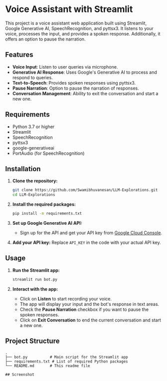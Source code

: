# Voice Assistant with Streamlit

This project is a voice assistant web application built using Streamlit, Google Generative AI, SpeechRecognition, and pyttsx3. It listens to your voice, processes the input, and provides a spoken response. Additionally, it offers an option to pause the narration.

## Features

- **Voice Input**: Listen to user queries via microphone.
- **Generative AI Response**: Uses Google's Generative AI to process and respond to queries.
- **Text-to-Speech**: Provides spoken responses using pyttsx3.
- **Pause Narration**: Option to pause the narration of responses.
- **Conversation Management**: Ability to exit the conversation and start a new one.

## Requirements

- Python 3.7 or higher
- Streamlit
- SpeechRecognition
- pyttsx3
- google-generativeai
- PortAudio (for SpeechRecognition)

## Installation

1. **Clone the repository:**
    ```bash
    git clone https://github.com/Swamibhuvanesan/LLM-Explorations.git
    cd LLM-Explorations
    ```

2. **Install the required packages:**
    ```bash
    pip install -m requirements.txt
    ```


3. **Set up Google Generative AI API:**
    - Sign up for the API and get your API key from [Google Cloud Console](https://console.cloud.google.com/apis/credentials).

4. **Add your API key:**
    Replace `API_KEY` in the code with your actual API key.

## Usage

1. **Run the Streamlit app:**
    ```bash
    streamlit run bot.py
    ```

2. **Interact with the app:**
    - Click on **Listen** to start recording your voice.
    - The app will display your input and the bot's response in text areas.
    - Check the **Pause Narration** checkbox if you want to pause the spoken responses.
    - Click on **Exit Conversation** to end the current conversation and start a new one.

## Project Structure

```plaintext
.
├── bot.py          # Main script for the Streamlit app
├── requirements.txt # List of required Python packages
└── README.md       # This readme file

## Screenshot
